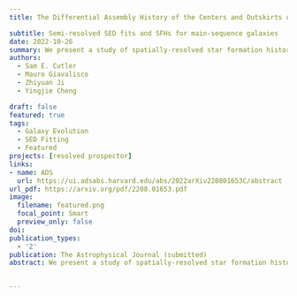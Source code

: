 ```yaml
---
title: The Differential Assembly History of the Centers and Outskirts of Main Sequence Galaxies at z∼2.3

subtitle: Semi-resolved SED fits and SFHs for main-sequence galaxies
date: 2022-10-26
summary: We present a study of spatially-resolved star formation histories for 60 z~2.3 main-sequence, star-forming galaxies. The results suggest that selecting star-forming galaxies at cosmic noon frequently includes systems in an "evolved" evolutionary phase where the centers have recently started a burst of star formation activity that will likely initiate inside-out quenching in the next several hundred million years.
authors:
  - Sam E. Cutler
  - Mauro Giavalisco
  - Zhiyuan Ji
  - Yingjie Cheng

draft: false
featured: true
tags:
  - Galaxy Evolution
  - SED Fitting
  - Featured
projects: [resolved prospector]
links:
- name: ADS
  url: https://ui.adsabs.harvard.edu/abs/2022arXiv220801653C/abstract
url_pdf: https://arxiv.org/pdf/2208.01653.pdf
image:
  filename: featured.png
  focal_point: Smart
  preview_only: false
doi:
publication_types:
  - '2'
publication: The Astrophysical Journal (submitted)
abstract: We present a study of spatially-resolved star formation histories (SFHs) for 60 z~2.3 main-sequence, star-forming galaxies selected from the MOSDEF spectroscopic survey in the GOODS-N field, with a median logM=9.75 and a range of 8.6<logM<11.5. Photometry is decomposed into a central and outer spatial component using observed z_F850LP-H_F160W colors. The Prospector code is used to model spectral energy distributions for the centers, outskirts, and integrated galaxy using HST/ACS and WFC3, Spitzer/IRAC, and ground-based photometry, with additional constraints on gas-phase metallicity and spectroscopic redshift from MOSDEF spectroscopy. For the low-resolution bands, spatially-resolved photometry is determined with an iterative approach. The reconstructed SFHs indicate that the majority of galaxies with logM<10.5 are observed while their central regions undergo relatively recent (<100 Myr) bursts of star formation, while the outskirts have a smooth, quasi-steady SFH. The enhanced star formation activity of the central parts is broadly consistent with the idea that it is produced by highly dissipative gas compaction and accretion. The wide range of central densities and sizes observed in the sample suggests that for the selected galaxies this process has started but is still far from being completed. The implication would be that selecting star-forming galaxies at cosmic noon frequently includes systems in an "evolved" evolutionary phase where the centers have recently started a burst of star formation activity that will likely initiate inside-out quenching in the next several hundred million years.


---
```

